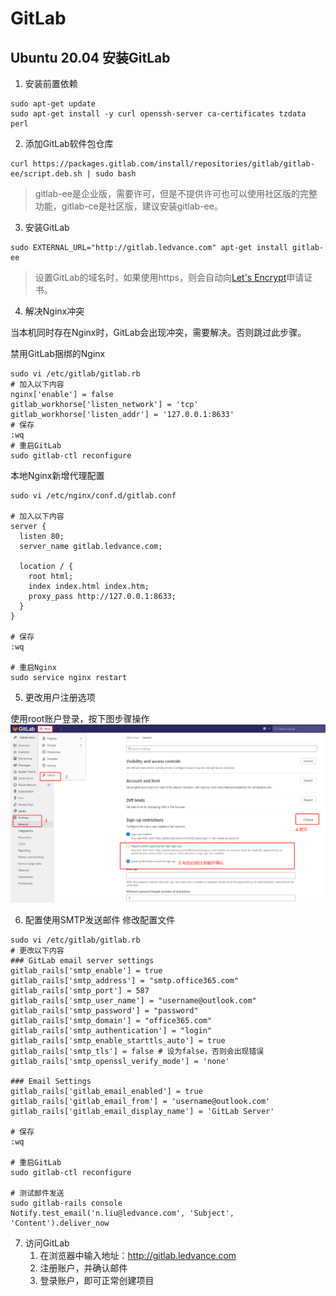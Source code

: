 # GitLab

## Ubuntu 20.04 安装GitLab

1. 安装前置依赖
```shell
sudo apt-get update
sudo apt-get install -y curl openssh-server ca-certificates tzdata perl
```

2. 添加GitLab软件包仓库
```shell
curl https://packages.gitlab.com/install/repositories/gitlab/gitlab-ee/script.deb.sh | sudo bash
```
>gitlab-ee是企业版，需要许可，但是不提供许可也可以使用社区版的完整功能，gitlab-ce是社区版，建议安装gitlab-ee。

3. 安装GitLab
```shell
sudo EXTERNAL_URL="http://gitlab.ledvance.com" apt-get install gitlab-ee
```
>设置GitLab的域名时，如果使用https，则会自动向[Let's Encrypt](https://letsencrypt.org/)申请证书。

4. 解决Nginx冲突

  当本机同时存在Nginx时，GitLab会出现冲突，需要解决。否则跳过此步骤。

  禁用GitLab捆绑的Nginx
  ```shell
  sudo vi /etc/gitlab/gitlab.rb
  # 加入以下内容
  nginx['enable'] = false
  gitlab_workhorse['listen_network'] = 'tcp'
  gitlab_workhorse['listen_addr'] = '127.0.0.1:8633'
  # 保存
  :wq
  # 重启GitLab
  sudo gitlab-ctl reconfigure
  ```
  本地Nginx新增代理配置
  ```shell
  sudo vi /etc/nginx/conf.d/gitlab.conf

  # 加入以下内容
  server {
    listen 80;
    server_name gitlab.ledvance.com;

    location / {
      root html;
      index index.html index.htm;
      proxy_pass http://127.0.0.1:8633;
    }
  }

  # 保存
  :wq

  # 重启Nginx
  sudo service nginx restart
  ```

5. 更改用户注册选项
   
  使用root账户登录，按下图步骤操作
  ![更改用户注册选项](./images/%E6%9B%B4%E6%94%B9GitLab%E6%B3%A8%E5%86%8C%E9%80%89%E9%A1%B9.png "xxx")

6. 配置使用SMTP发送邮件
  修改配置文件
  ```shell
  sudo vi /etc/gitlab/gitlab.rb
  # 更改以下内容
  ### GitLab email server settings
  gitlab_rails['smtp_enable'] = true
  gitlab_rails['smtp_address'] = "smtp.office365.com"
  gitlab_rails['smtp_port'] = 587
  gitlab_rails['smtp_user_name'] = "username@outlook.com"
  gitlab_rails['smtp_password'] = "password"
  gitlab_rails['smtp_domain'] = "office365.com"
  gitlab_rails['smtp_authentication'] = "login"
  gitlab_rails['smtp_enable_starttls_auto'] = true
  gitlab_rails['smtp_tls'] = false # 设为false，否则会出现错误
  gitlab_rails['smtp_openssl_verify_mode'] = 'none'

  ### Email Settings
  gitlab_rails['gitlab_email_enabled'] = true
  gitlab_rails['gitlab_email_from'] = 'username@outlook.com'
  gitlab_rails['gitlab_email_display_name'] = 'GitLab Server'

  # 保存
  :wq

  # 重启GitLab
  sudo gitlab-ctl reconfigure

  # 测试邮件发送
  sudo gitlab-rails console
  Notify.test_email('n.liu@ledvance.com', 'Subject', 'Content').deliver_now
  ```

7. 访问GitLab
    1. 在浏览器中输入地址：http://gitlab.ledvance.com
    2. 注册账户，并确认邮件
    3. 登录账户，即可正常创建项目